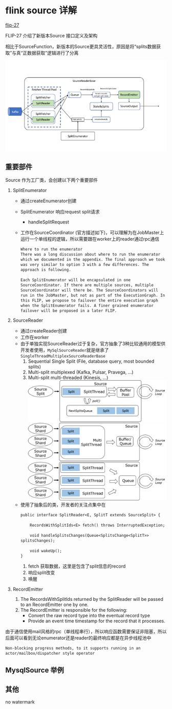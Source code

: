 # flink source 详解
[flip-27](https://cwiki.apache.org/confluence/display/FLINK/FLIP-27%3A+Refactor+Source+Interface)


FLIP-27 介绍了新版本Source 接口定义及架构

相比于SourceFunction，新版本的Source更具灵活性，原因是将“splits数据获取”与真“正数据获取”逻辑进行了分离

![alt text](image.png)

## 重要部件
Source 作为工厂类，会创建以下两个重要部件
1. SplitEnumerator 
    * 通过createEnumerator创建
    * SplitEnumerator 响应request split请求
        * handleSplitRequest
    * 工作在SourceCoordinator (官方描述如下)，可以理解为在JobMaster上运行一个单线程的逻辑，所以需要跟在worker上的reader通过rpc通信

        ```
        Where to run the enumerator
        There was a long discussion about where to run the enumerator which we documented in the appendix. The final approach we took was very similar to option 3 with a few differences. The approach is following.

        Each SplitEnumerator will be encapsulated in one SourceCoordinator. If there are multiple sources, multiple SourceCoordinator will there be. The SourceCoordinators will run in the JobMaster, but not as part of the ExecutionGraph. In this FLIP, we propose to failover the entire execution graph when the SplitEnumerator fails. A finer grained enumerator failover will be proposed in a later FLIP.
        ```

2. SourceReader
    * 通过createReader创建
    * 工作在worker
    * 由于单独实现SourceReader过于复杂，官方抽象了3种比较通用的模型供开发者使用，`MySqlSourceReader`就是继承了`SingleThreadMultiplexSourceReaderBase`
        1. Sequential Single Split (File, database query, most bounded splits)
        2. Multi-split multiplexed (Kafka, Pulsar, Pravega, ...)
        3. Multi-split multi-threaded (Kinesis, ...)
        ![alt text](image-1.png)
        ![alt text](image-2.png)
        ![alt text](image-3.png)
    * 使用了抽象后的类，开发者的关注点集中在
        ```
        public interface SplitReader<E, SplitT extends SourceSplit> {
 
            RecordsWithSplitIds<E> fetch() throws InterruptedException;
        
            void handleSplitsChanges(Queue<SplitsChange<SplitT>> splitsChanges);
        
            void wakeUp();
        }
        ```
        1. fetch 获取数据，这里是包含了split信息的record
        2. 响应split改变
        3. 唤醒

3. RecordEmitter
    1. The RecordsWithSplitIds returned by the SplitReader will be passed to an RecordEmitter one by one.
    2. The RecordEmitter is responsible for the following:
        * Convert the raw record type <E> into the eventual record type <T>
        * Provide an event time timestamp for the record that it processes.

由于通信使用mail风格的rpc（单线程串行），所以响应函数需要保证非阻塞，所以后面可以看到无论enumerator还是reader的最终响应都是在异步线程池中

```
Non-blocking progress methods, to it supports running in an actor/mailbox/dispatcher style operator
```
    

## MysqlSource 举例




## 其他

no watermark
